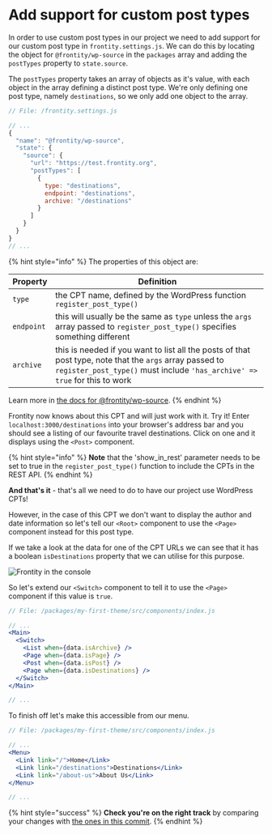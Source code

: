 # Add support for custom post types

In order to use custom post types in our project we need to add support for our custom post type in `frontity.settings.js`. We can do this by locating the object for `@frontity/wp-source` in the `packages` array and adding the `postTypes` property to `state.source`.

The `postTypes` property takes an array of objects as it's value, with each object in the array defining a distinct post type. We're only defining one post type, namely `destinations`, so we only add one object to the array.

```jsx
// File: /frontity.settings.js

// ...
{
  "name": "@frontity/wp-source",
  "state": {
    "source": {
      "url": "https://test.frontity.org",
      "postTypes": [
        {
          type: "destinations",
          endpoint: "destinations",
          archive: "/destinations"
        }
      ]
    }
  }
}
// ...
```

{% hint style="info" %}
The properties of this object are:

| Property   | Definition                                                                                                                                                                            |
| ---------- | ------------------------------------------------------------------------------------------------------------------------------------------------------------------------------------- |
| `type`     | the CPT name, defined by the WordPress function `register_post_type()`                                                                                                                |
| `endpoint` | this will usually be the same as `type` unless the `args` array passed to `register_post_type()` specifies something different                                                        |
| `archive`  | this is needed if you want to list all the posts of that post type, note that the `args` array passed to `register_post_type()` must include `'has_archive' => true` for this to work |

Learn more in [the docs for @frontity/wp-source](https://docs.frontity.org/api-reference-1/wordpress-source#custom-post-types).
{% endhint %}

Frontity now knows about this CPT and will just work with it. Try it! Enter `localhost:3000/destinations` into your browser's address bar and you should see a listing of our favourite travel destinations. Click on one and it displays using the `<Post>` component.

{% hint style="info" %} **Note** that the 'show_in_rest' parameter needs to be set to true in the `register_post_type()` function to include the CPTs in the REST API. {% endhint %}

**And that's it** - that's all we need to do to have our project use WordPress CPTs!

However, in the case of this CPT we don't want to display the author and date information so let's tell our `<Root>` component to use the `<Page>` component instead for this post type.

If we take a look at the data for one of the CPT URLs we can see that it has a boolean `isDestinations` property that we can utilise for this purpose.

<p>
  <img alt="Frontity in the console" src="https://frontity.org/wp-content/uploads/2021/04/frontity-tutorial-part6img1.png">
</p>

So let's extend our `<Switch>` component to tell it to use the `<Page>` component if this value is `true`.

```jsx
// File: /packages/my-first-theme/src/components/index.js

// ...
<Main>
  <Switch>
    <List when={data.isArchive} />
    <Page when={data.isPage} />
    <Post when={data.isPost} />
    <Page when={data.isDestinations} />
  </Switch>
</Main>

// ...
```

To finish off let's make this accessible from our menu.

```jsx
// File: /packages/my-first-theme/src/components/index.js

// ...
<Menu>
  <Link link="/">Home</Link>
  <Link link="/destinations">Destinations</Link>
  <Link link="/about-us">About Us</Link>
</Menu>

// ...
```

{% hint style="success" %}
**Check you're on the right track** by comparing your changes with [the ones in this commit](https://github.com/frontity-demos/tutorial-hello-frontity/commit/a9b130e010a5d08859aa7e76e431c4e3dde977f4).
{% endhint %}

